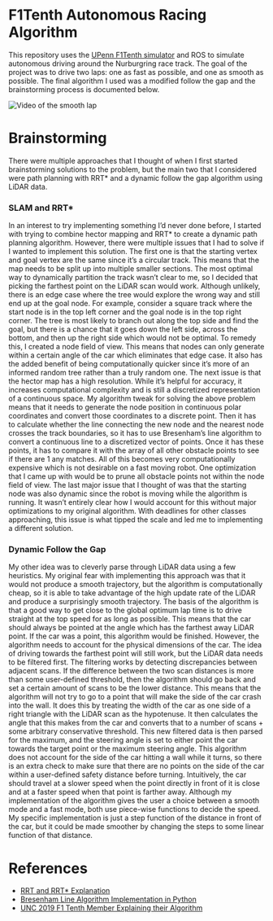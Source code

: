 # F1Tenth Autonomous Racing Algorithm

This repository uses the [UPenn F1Tenth simulator](https://github.com/f1tenth/f1tenth_simulator?tab=readme-ov-file) and ROS to simulate autonomous driving around the Nurburgring race track. The goal of the project was to drive two laps: one as fast as possible, and one as smooth as possible. The final algorithm I used was a modified follow the gap and the brainstorming process is documented below.

![Video of the smooth lap](/Smooth%20Lap.gif)

# Brainstorming

There were multiple approaches that I thought of when I first started brainstorming solutions to the problem, but the main two that I considered were path
planning with RRT\* and a dynamic follow the gap algorithm using LiDAR data.

### SLAM and RRT\*

In an interest to try implementing something I’d never done before, I started
with trying to combine hector mapping and RRT\* to create a dynamic path
planning algorithm. However, there were multiple issues that I had to solve if
I wanted to implement this solution. The first one is that the starting vertex
and goal vertex are the same since it’s a circular track. This means that the
map needs to be split up into multiple smaller sections. The most optimal way
to dynamically partition the track wasn’t clear to me, so I decided that picking
the farthest point on the LiDAR scan would work.
Although unlikely, there is an edge case where the tree would explore the
wrong way and still end up at the goal node. For example, consider a square
track where the start node is in the top left corner and the goal node is in the
top right corner. The tree is most likely to branch out along the top side and
find the goal, but there is a chance that it goes down the left side, across the
bottom, and then up the right side which would not be optimal. To remedy
this, I created a node field of view. This means that nodes can only generate
within a certain angle of the car which eliminates that edge case. It also has the
added benefit of being computationally quicker since it’s more of an informed
random tree rather than a truly random one.
The next issue is that the hector map has a high resolution. While it’s helpful
for accuracy, it increases computational complexity and is still a discretized
representation of a continuous space. My algorithm tweak for solving the above
problem means that it needs to generate the node position in continuous polar
coordinates and convert those coordinates to a discrete point. Then it has to
calculate whether the line connecting the new node and the nearest node crosses
the track boundaries, so it has to use Bresenham’s line algorithm to convert a
continuous line to a discretized vector of points. Once it has these points, it
has to compare it with the array of all other obstacle points to see if there are
1
any matches. All of this becomes very computationally expensive which is not
desirable on a fast moving robot. One optimization that I came up with would
be to prune all obstacle points not within the node field of view.
The last major issue that I thought of was that the starting node was also
dynamic since the robot is moving while the algorithm is running. It wasn’t
entirely clear how I would account for this without major optimizations to my
original algorithm. With deadlines for other classes approaching, this issue is
what tipped the scale and led me to implementing a different solution.

### Dynamic Follow the Gap

My other idea was to cleverly parse through LiDAR data using a few heuristics. My original fear with implementing this approach was that it would not
produce a smooth trajectory, but the algorithm is computationally cheap, so it
is able to take advantage of the high update rate of the LiDAR and produce a
surprisingly smooth trajectory.
The basis of the algorithm is that a good way to get close to the global
optimum lap time is to drive straight at the top speed for as long as possible.
This means that the car should always be pointed at the angle which has the
farthest away LiDAR point. If the car was a point, this algorithm would be
finished. However, the algorithm needs to account for the physical dimensions
of the car. The idea of driving towards the farthest point will still work, but
the LiDAR data needs to be filtered first.
The filtering works by detecting discrepancies between adjacent scans. If
the difference between the two scan distances is more than some user-defined
threshold, then the algorithm should go back and set a certain amount of scans
to be the lower distance. This means that the algorithm will not try to go to
a point that will make the side of the car crash into the wall. It does this by
treating the width of the car as one side of a right triangle with the LiDAR scan
as the hypotenuse. It then calculates the angle that this makes from the car
and converts that to a number of scans + some arbitrary conservative threshold.
This new filtered data is then parsed for the maximum, and the steering angle
is set to either point the car towards the target point or the maximum steering
angle. This algorithm does not account for the side of the car hitting a wall
while it turns, so there is an extra check to make sure that there are no points
on the side of the car within a user-defined safety distance before turning.
Intuitively, the car should travel at a slower speed when the point directly
in front of it is close and at a faster speed when that point is farther away.
Although my implementation of the algorithm gives the user a choice between
a smooth mode and a fast mode, both use piece-wise functions to decide the
speed. My specific implementation is just a step function of the distance in
front of the car, but it could be made smoother by changing the steps to some
linear function of that distance.

# References

- [RRT and RRT\* Explanation](https://theclassytim.medium.com/robotic-path-planning-rrt-and-rrt-212319121378#:~:text=RRT*%20is%20an%20optimized%20version,to%20develop%20a%20shortest%20path)
- [Bresenham Line Algorithm Implementation in Python](https://babavoss.pythonanywhere.com/python/bresenham-line-drawing-algorithm-implemented-in-py)
- [UNC 2019 F1 Tenth Member Explaining their Algorithm](https://www.nathanotterness.com/2019/04/the-disparity-extender-algorithm-and.html)
